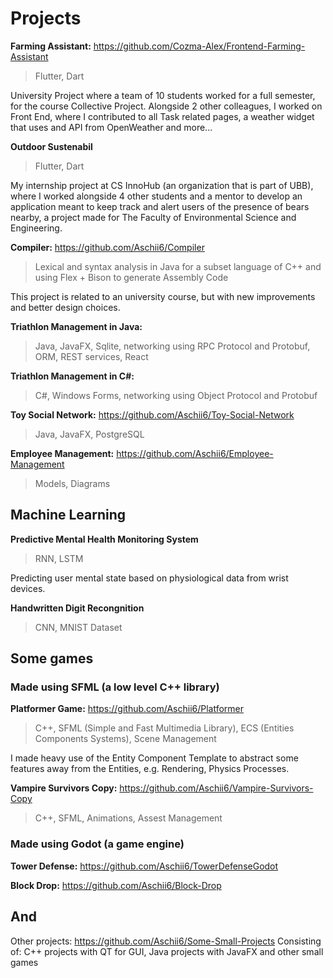 # Projects

**Farming Assistant:** https://github.com/Cozma-Alex/Frontend-Farming-Assistant
> Flutter, Dart

University Project where a team of 10 students worked for a full semester, for the course Collective Project. Alongside 2 other colleagues, I worked on Front End, where I contributed to all Task related pages, a weather widget that uses and API from OpenWeather and more...

**Outdoor Sustenabil**
> Flutter, Dart

My internship project at CS InnoHub (an organization that is part of UBB), where I worked alongside 4 other students and a mentor to develop an application meant to keep track and alert users of the presence of bears nearby, a project made for The Faculty of Environmental Science and Engineering.

**Compiler:** https://github.com/Aschii6/Compiler
> Lexical and syntax analysis in Java for a subset language of C++ and using Flex + Bison to generate Assembly Code

This project is related to an university course, but with new improvements and better design choices.

**Triathlon Management in Java:**
> Java, JavaFX, Sqlite, networking using RPC Protocol and Protobuf, ORM, REST services, React

**Triathlon Management in C#:**
> C#, Windows Forms, networking using Object Protocol and Protobuf

**Toy Social Network:** https://github.com/Aschii6/Toy-Social-Network
> Java, JavaFX, PostgreSQL

**Employee Management:** https://github.com/Aschii6/Employee-Management
> Models, Diagrams

## Machine Learning
**Predictive Mental Health Monitoring System**
> RNN, LSTM

Predicting user mental state based on physiological data from wrist devices.

**Handwritten Digit Recongnition**
> CNN, MNIST Dataset

## Some games
### Made using SFML (a low level C++ library)

**Platformer Game:** https://github.com/Aschii6/Platformer
> C++, SFML (Simple and Fast Multimedia Library), ECS (Entities Components Systems), Scene Management

I made heavy use of the Entity Component Template to abstract some features away from the Entities, e.g. Rendering, Physics Processes.

**Vampire Survivors Copy:** https://github.com/Aschii6/Vampire-Survivors-Copy
> C++, SFML, Animations, Assest Management

### Made using Godot (a game engine)
**Tower Defense:** https://github.com/Aschii6/TowerDefenseGodot

**Block Drop:** https://github.com/Aschii6/Block-Drop

## And
Other projects: https://github.com/Aschii6/Some-Small-Projects
Consisting of: C++ projects with QT for GUI, Java projects with JavaFX and other small games
